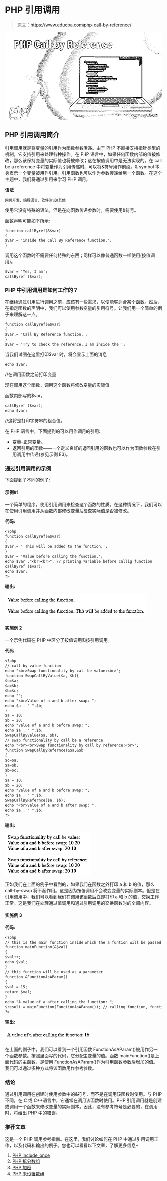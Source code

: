 # PHP 引用调用

> 原文：<https://www.educba.com/php-call-by-reference/>

![PHP Call by Reference](img/626688fb08bfd4f15f27b1f8c7da3575.png)



## PHP 引用调用简介

引用调用就是将变量的引用作为函数参数传递。由于 PHP 不直接支持指针类型的机制，它支持引用来处理各种操作。在 PHP 语言中，如果任何函数内部的值被修改，那么该保持变量的实际值也将被修改；这在按值调用中是无法实现的。在 call be a reference 中将变量作为引用传递时，可以将&符号用作前缀。& symbol 本身表示一个变量被用作引用。引用函数也可以作为参数传递给另一个函数。在这个主题中，我们将通过引用来学习 PHP 调用。

**语法**

<small>网页开发、编程语言、软件测试&其他</small>

使用它没有特殊的语法，但是在向函数传递参数时，需要使用&符号。

函数声明可能如下所示:

```
function callByref(&$var)
{
$var.= 'inside the Call By Reference function.';
}
```

调用这个函数时不需要任何特殊的东西；同样可以像普通函数一样使用(按值调用)。

```
$var = 'Yes, I am';
callByref ($var);
```

### PHP 中引用调用是如何工作的？

在继续通过引用进行调用之前，应该有一些需求，以便能够适合某个函数。然后，在指定函数的声明中，我们可以使用参数变量的引用符号。让我们用一个简单的例子来理解这一点。

```
function callByref(&$var)
{
$var.= 'Call By Reference function.';
}
$var = 'Try to check the reference, I am inside the ';
```

当我们试图在这里打印$var 时，将会显示上面的消息

```
echo $var;
```

//在调用函数之前打印变量

现在调用这个函数，调用这个函数将修改变量的实际值

函数内部写的$var。

```
callByref ($var);
echo $var;
```

//这将是打印字符串的组合值。

在 PHP 语言中，下面提到的可以用作调用的引用:

*   变量–正常变量。
*   返回引用的函数——一个定义良好的返回引用的函数也可以作为函数参数在引用调用中传递(参见示例 E3)。

### 通过引用调用的示例

下面提到了不同的例子:

#### 示例#1

一个简单的程序，使用引用调用来检查这个函数的性质。在这种情况下，我们可以在使用引用调用并从函数内部修改变量后检查实际值是否被修改。

**代码:**

```
<?php
function callByref(&$var)
{
$var.= ' This will be added to the function.';
}
$var = 'Value before calling the function.';
echo $var ."<br><br>"; // printing variable before callig function
callByref ($var);
echo $var;
?>
```

**输出:**

![PHP call by reference output 1](img/287459c1b3ef075751e42478d23a210d.png)



#### 实施例 2

一个示例代码在 PHP 中区分了按值调用和按引用调用。

**代码**

```
<?php
// call by value function
echo "<br>Swap functionality by call be value:<br>";
function SwapCallByValue($a, $b){
$c=$a;
$a=$b;
$b=$c;
echo "";
echo "<br>Value of a and b after swap: ";
echo $a . " ".$b;
}
$a = 10;
$b = 20;
echo "Value of a and b before swap: ";
echo $a . " ".$b;
SwapCallByValue($a, $b);
// swap functionality by call be a reference
echo "<br><br>Swap functionality by call by reference:<br>";
function SwapCallByRefernce(&$a,&$b)
{
$c=$a;
$a=$b;
$b=$c;
}
$a = 10;
$b = 20;
echo "Value of a and b before swap: ";
echo $a . " ".$b;
SwapCallByRefernce($a, $b);
echo "<br>Value of a and b after swap: ";
echo $a . " ".$b;
?>
```

**输出:**

![PHP call by reference output 2](img/b30e152415bc2128dc28e2e04905b513.png)



正如我们在上面的例子中看到的，如果我们在函数之外打印 a 和 b 的值，那么 call-by-swap 将不起作用。这是因为按值调用不会改变变量的实际副本。但是在引用调用中，我们可以看到我们在调用该函数后立即打印 a 和 b 的值，交换工作正常。这是我们在处理通过值调用和通过引用调用的交换函数时的全部内容。

#### 实施例 3

**代码:**

```
<?php
// this is the main function inside which the a funtion will be passed as a parameter
function mainFunction(&$val)
{
$val++;
echo $val;
}
// this function will be used as a parameter
function &FunctionAsAParam()
{
$val = 15;
return $val;
}
echo "A value of a after calling the function: ";
$result = mainFunction(FunctionAsAParam()); // calling function, function as a reference parameter
?>
```

**输出:**

![output 3](img/368937891b62c2ef9b6597838597fefd.png)



在上面的例子中，我们可以看到一个引用函数 FunctionAsAParam()被用作另一个函数参数。按照里面写的代码，它分配主变量的值。函数 mainFunction()是上面代码的主函数，是使用 FunctionAsAParam()作为引用函数参数后增加的值。我们可以通过多种方式将该函数用作参考参数。

### 结论

通过引用调用在创建时使用参数中的&符号，而不是在调用该函数时使用。与 PHP 不同，在 C 或 C++语言中，它通常在调用该函数时使用。PHP 引用调用就是创建或调用一个函数来修改变量的实际副本。因此，没有参考符号是必要的，在调用时，将给出 PHP 中的错误。

### 推荐文章

这是一个 PHP 调用参考指南。在这里，我们讨论如何在 PHP 中通过引用调用工作，以及代码和输出的例子。您也可以看看以下文章，了解更多信息–

1.  [PHP include_once](https://www.educba.com/php-include_once/)
2.  [PHP 拆分数组](https://www.educba.com/php-split-array/)
3.  [PHP 加密](https://www.educba.com/php-encryption/)
4.  [PHP 未设置数组](https://www.educba.com/php-unset-array/)





